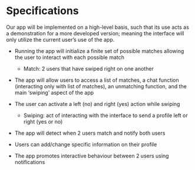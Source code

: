 # Specifications
Our app will be implemented on a high-level basis, such that its use acts as a demonstration for a more developed version; meaning the interface will only utilize the current user’s use of the app.

* Running the app will initialize a finite set of possible matches allowing the user to interact with each possible match
  * Match: 2 users that have swiped right on one another

* The app will allow users to access a list of matches, a chat function (interacting only with list of matches), an unmatching function, and the main ‘swiping’ aspect of the app

* The user can activate a left (no) and right (yes) action while swiping
    * Swiping: act of interacting with the interface to send a profile  left or right (yes or no)

* The app will detect when 2 users match and notify both users

* Users can add/change specific information on their profile

* The app promotes interactive behaviour between 2 users using notifications 
